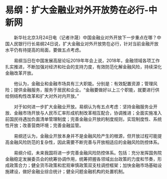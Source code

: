 # 易纲：扩大金融业对外开放势在必行-中新网

　　新华社北京3月24日电（记者许晟）中国金融业对外开放下一步重点在哪？中国人民银行行长易纲24日说，扩大金融业对外开放势在必行，针对当前金融开放水平仍有待提高的局面，要做五点考虑。

　　易纲当日在中国发展高层论坛2019年年会上说，2018年，金融领域各项工作扎实推进，不断加强对经济和社会的支持力度，有效防范化解金融风险，持续深化金融改革开放。

　　他认为，金融业和金融市场具有三大职能。分别是：有效配置资源；管理风险；提供金融服务，服务于居民和企业。“金融要做好以上三个职能，就要进行供给侧结构性改革和扩大对外对内开放。”

　　对于如何进一步扩大金融业开放。易纲认为有五点考虑：坚持金融服务业开放、金融市场开放与人民币汇率形成机制改革相互配合，协调推进；全面实施准入前国民待遇加负面清单管理制度；完善金融业开放的制度规则，实现制度性、系统性开放；改善营商环境；完善金融监管。

　　易纲还认为，金融业开放本身并不是金融风险产生的根源，但开放过程可能提高金融风险防范的复杂性，因此需要不断完善与开放相适应的金融风险防控体系。

　　易纲介绍，未来我国将进一步完善金融风险防控体系。包括：充分发挥国务院金融稳定发展委员会的统筹协调作用，统筹把握各领域出台政策的力度和节奏，形成政策合力；健全货币政策和宏观审慎政策双支柱调控框架；加快金融市场基础设施建设，做好金融业综合统计；健全问题金融机构的处置机制。
